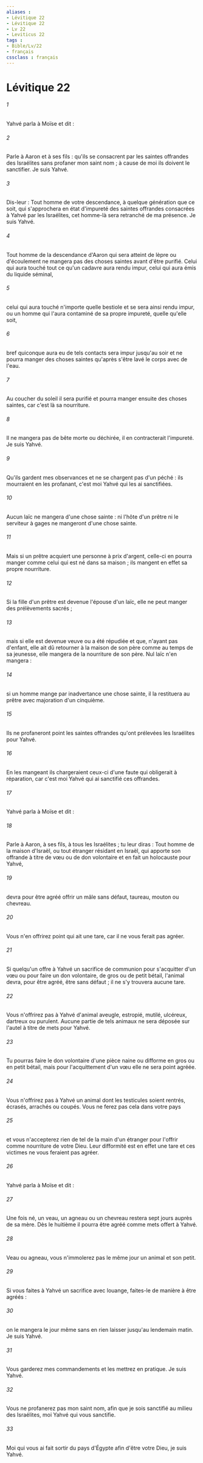 ```yaml
---
aliases : 
- Lévitique 22
- Lévitique 22
- Lv 22
- Leviticus 22
tags : 
- Bible/Lv/22
- français
cssclass : français
---
```


# Lévitique 22

###### 1
Yahvé parla à Moïse et dit : 
###### 2
Parle à Aaron et à ses fils : qu'ils se consacrent par les saintes offrandes des Israélites sans profaner mon saint nom ; à cause de moi ils doivent le sanctifier. Je suis Yahvé. 
###### 3
Dis-leur : Tout homme de votre descendance, à quelque génération que ce soit, qui s'approchera en état d'impureté des saintes offrandes consacrées à Yahvé par les Israélites, cet homme-là sera retranché de ma présence. Je suis Yahvé. 
###### 4
Tout homme de la descendance d'Aaron qui sera atteint de lèpre ou d'écoulement ne mangera pas des choses saintes avant d'être purifié. Celui qui aura touché tout ce qu'un cadavre aura rendu impur, celui qui aura émis du liquide séminal, 
###### 5
celui qui aura touché n'importe quelle bestiole et se sera ainsi rendu impur, ou un homme qui l'aura contaminé de sa propre impureté, quelle qu'elle soit, 
###### 6
bref quiconque aura eu de tels contacts sera impur jusqu'au soir et ne pourra manger des choses saintes qu'après s'être lavé le corps avec de l'eau. 
###### 7
Au coucher du soleil il sera purifié et pourra manger ensuite des choses saintes, car c'est là sa nourriture. 
###### 8
Il ne mangera pas de bête morte ou déchirée, il en contracterait l'impureté. Je suis Yahvé. 
###### 9
Qu'ils gardent mes observances et ne se chargent pas d'un péché : ils mourraient en les profanant, c'est moi Yahvé qui les ai sanctifiées. 
###### 10
Aucun laïc ne mangera d'une chose sainte : ni l'hôte d'un prêtre ni le serviteur à gages ne mangeront d'une chose sainte. 
###### 11
Mais si un prêtre acquiert une personne à prix d'argent, celle-ci en pourra manger comme celui qui est né dans sa maison ; ils mangent en effet sa propre nourriture. 
###### 12
Si la fille d'un prêtre est devenue l'épouse d'un laïc, elle ne peut manger des prélèvements sacrés ; 
###### 13
mais si elle est devenue veuve ou a été répudiée et que, n'ayant pas d'enfant, elle ait dû retourner à la maison de son père comme au temps de sa jeunesse, elle mangera de la nourriture de son père. Nul laïc n'en mangera : 
###### 14
si un homme mange par inadvertance une chose sainte, il la restituera au prêtre avec majoration d'un cinquième. 
###### 15
Ils ne profaneront point les saintes offrandes qu'ont prélevées les Israélites pour Yahvé. 
###### 16
En les mangeant ils chargeraient ceux-ci d'une faute qui obligerait à réparation, car c'est moi Yahvé qui ai sanctifié ces offrandes. 
###### 17
Yahvé parla à Moïse et dit : 
###### 18
Parle à Aaron, à ses fils, à tous les Israélites ; tu leur diras : Tout homme de la maison d'Israël, ou tout étranger résidant en Israël, qui apporte son offrande à titre de vœu ou de don volontaire et en fait un holocauste pour Yahvé, 
###### 19
devra pour être agréé offrir un mâle sans défaut, taureau, mouton ou chevreau. 
###### 20
Vous n'en offrirez point qui ait une tare, car il ne vous ferait pas agréer. 
###### 21
Si quelqu'un offre à Yahvé un sacrifice de communion pour s'acquitter d'un vœu ou pour faire un don volontaire, de gros ou de petit bétail, l'animal devra, pour être agréé, être sans défaut ; il ne s'y trouvera aucune tare. 
###### 22
Vous n'offrirez pas à Yahvé d'animal aveugle, estropié, mutilé, ulcéreux, dartreux ou purulent. Aucune partie de tels animaux ne sera déposée sur l'autel à titre de mets pour Yahvé. 
###### 23
Tu pourras faire le don volontaire d'une pièce naine ou difforme en gros ou en petit bétail, mais pour l'acquittement d'un vœu elle ne sera point agréée. 
###### 24
Vous n'offrirez pas à Yahvé un animal dont les testicules soient rentrés, écrasés, arrachés ou coupés. Vous ne ferez pas cela dans votre pays 
###### 25
et vous n'accepterez rien de tel de la main d'un étranger pour l'offrir comme nourriture de votre Dieu. Leur difformité est en effet une tare et ces victimes ne vous feraient pas agréer. 
###### 26
Yahvé parla à Moïse et dit : 
###### 27
Une fois né, un veau, un agneau ou un chevreau restera sept jours auprès de sa mère. Dès le huitième il pourra être agréé comme mets offert à Yahvé. 
###### 28
Veau ou agneau, vous n'immolerez pas le même jour un animal et son petit. 
###### 29
Si vous faites à Yahvé un sacrifice avec louange, faites-le de manière à être agréés : 
###### 30
on le mangera le jour même sans en rien laisser jusqu'au lendemain matin. Je suis Yahvé. 
###### 31
Vous garderez mes commandements et les mettrez en pratique. Je suis Yahvé. 
###### 32
Vous ne profanerez pas mon saint nom, afin que je sois sanctifié au milieu des Israélites, moi Yahvé qui vous sanctifie. 
###### 33
Moi qui vous ai fait sortir du pays d'Égypte afin d'être votre Dieu, je suis Yahvé. 
